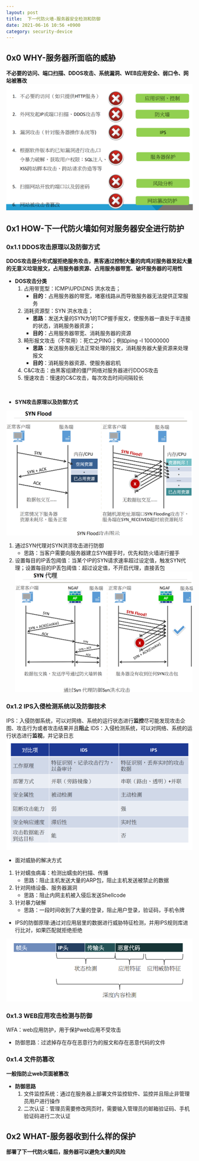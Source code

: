 ```yaml
---
layout: post
title:  下一代防火墙-服务器安全检测和防御
date: 2021-06-16 10:56 +0900
category: security-device
---
```

## 0x0 WHY-服务器所面临的威胁

**不必要的访问、端口扫描、DDOS攻击、系统漏洞、WEB应用安全、弱口令、网站被篡改**  
![](/images/20210616-1.png)

## 0x1 HOW-下一代防火墙如何对服务器安全进行防护

### 0x1.1 DDOS攻击原理以及防御方式
**DDOS攻击是分布式服拒绝服务攻击，黑客通过控制大量的肉鸡对服务器发起大量的无意义垃圾报文，占用服务器资源、占用服务器带宽、破坏服务器的可用性**  
- **DOS攻击分类**
  1. 占用带宽型：ICMP\UPD\DNS 洪水攻击；
     - **目的**：占用服务器的带宽，堵塞线路从而导致服务器无法提供正常服务
  3. 消耗资源型：SYN 洪水攻击；
       - **思路**：发送大量的SYN为1的TCP握手报文，使服务器一直处于半连接的状态，消耗服务器资源；
       - **目的**：占用服务器带宽、消耗服务器的资源
  4. 畸形报文攻击（不常用）：死亡之PING；例如ping -l 10000000
     - **思路**：发送服务器无法正常处理的报文，消耗服务器大量资源来处理报文
     - **目的**：消耗服务器资源、使服务器宕机
   5. C&C攻击：由黑客组建的僵尸网络对服务器进行DDOS攻击
   6. 慢速攻击：慢速的C&C攻击，每次攻击时间间隔较长
<br>

- **SYN攻击原理以及防御方式**

![](/images/202106016-2.png)
1. 通过SYN代理对SYN洪涝攻击进行防御
   - 思路：当客户需要向服务器建立SYN握手时，优先和防火墙进行握手
2. 设置每目的IP丢包阈值：当某个IP的SYN请求速率超过设定值，触发SYN代理；设置每目的IP丢包阈值：超过设定值，不开启代理，直接丢包
![](/images/202106016-3.png)

### 0x1.2 IPS入侵检测系统以及防御技术

IPS：入侵防御系统，可以对网络、系统的运行状态进行**监控**尽可能发现攻击企图、攻击行为或者攻击结果并且**阻止** 
IDS：入侵检测系统，可以对网络、系统的运行状态进行**监视**，并记录日志  
![](/images/202106016-4.png)

- 面对威胁的解决方式
1. 针对蠕虫病毒：检测出蠕虫的扫描、传播
   - 思路：阻止主机发送大量的ARP包，阻止主机发送被禁止的数据
2. 针对网络设备、服务器漏洞
   - 思路：阻止内网主机被入侵后发送Shellcode
3. 针对暴力破解
   - 思路：一段时间收到了大量的登录，阻止用户登录，验证码，手机令牌

- IPS的防御原理:通过对应用层里的数据进行威胁特征检测，并用IPS规则库进行比对，如果匹配就拒绝拒绝

![](/images/202106016-5.png)

### 0x1.3 WEB应用攻击检测与防御

WFA：web应用防护，用于保护web应用不受攻击  
- 防御思路：过滤掉存在存在恶意行为的报文和存在恶意代码的文件

### 0x1.4 文件防篡改

**一般指防止web页面被篡改**  

- **防御思路**
  1. 文件监控系统：通过在服务器上部署文件监控软件、监控并且阻止非管理员用户进行操作
  2. 二次认证：管理员需要修改网页时，需要输入管理员的邮箱验证码、手机验证码进行二次认证

## 0x2 WHAT-服务器收到什么样的保护

**部署了下一代防火墙后，服务器可以避免大量的风险**
